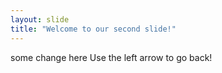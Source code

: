 ```yaml
---
layout: slide
title: "Welcome to our second slide!"
---
```

some change here
Use the left arrow to go back!
